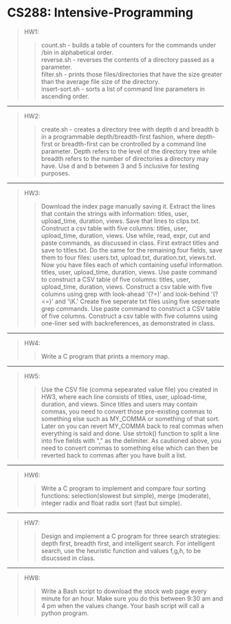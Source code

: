 # CS288: Intensive-Programming

>HW1: 
>>count.sh - builds a table of counters for the commands under /bin in alphabetical order.  
>>reverse.sh - reverses the contents of a directory passed as a parameter.  
>>filter.sh - prints those files/directories that have the size greater than the average file size of the directory.  
>>insert-sort.sh - sorts a list of command line parameters in ascending order.  
---
>HW2:
>>create.sh - creates a directory tree with depth d and breadth b in a programmable depth/breadth-first fashion, where depth-first or breadth-first can be crontrolled by a command line parameter. Depth refers to the level of the directory tree while breadth refers to the number of directories a directory may have. Use d and b between 3 and 5 inclusive for testing purposes. 
---
>HW3:
>>Download the index page manually saving it. Extract the lines that contain the strings with information: titles, user, upload_time, duration, views. Save that lines to clips.txt. Construct a csv table with five columns: titles, user, upload_time, duration, views. Use while, read, expr, cut and paste commands, as discussed in class. First extract titles and save to titles.txt. Do the same for the remaining four fields, save them to four files: users.txt, upload.txt, duration.txt, views.txt. Now you have files each of which containing useful information. titles, user, upload_time, duration, views. Use paste command to construct a CSV table of five columns: titles, user, upload_time, duration, views. Construct a csv table with five columns using grep with look-ahead '(?=)' and look-behind '(?<=)' and '\K.' Create five seperate txt files using five sepereate grep commands. Use paste command to construct a CSV table of five columns. Construct a csv table with five columns using one-liner sed with backreferences, as demonstrated in class.
---
>HW4:
>>Write a C program that prints a memory map.
---
>HW5:
>>Use the CSV file (comma sepearated value file) you created in HW3, where each line consists of titles, user, upload-time, duration, and views. Since titles and users may contain commas, you need to convert those pre-existing commas to something else such as MY_COMMA or something of that sort. Later on you can revert MY_COMMA back to real commas when everything is said and done. Use strtok() function to split a line into five fields with "," as the delimiter. As cautioned above, you need to convert commas to something else which can then be reverted back to commas after you have built a list.
---
>HW6:
>>Write a C program to implement and compare four sorting functions: selection(slowest but simple), merge (moderate), integer radix and float radix sort (fast but simple).
---
>HW7:
>>Design and implement a C program for three search strategies: depth first, breadth first, and intelligent search. For intelligent search, use the heuristic function and values f,g,h, to be disucssed in class.
---
>HW8:
>>Write a Bash script to download the stock web page every minute for an hour. Make sure you do this between 9:30 am and 4 pm when the values change. Your bash script will call a python program.
